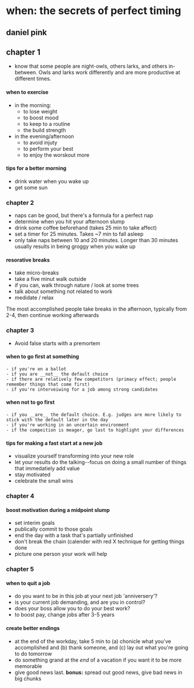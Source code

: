 # when: the secrets of perfect timing
## daniel pink


## chapter 1

- know that some people are night-owls, others larks, and others in-between. Owls and larks work differently and are more productive at different times.

#### when to exercise

- in the morning:
  - to lose weight
  - to boost mood
  - to keep to a routine
  - the build strength
- in the evening/afternoon
  - to avoid injuty
  - to perform your best
  - to enjoy the worskout more
  
#### tips for a better morning

- drink water when you wake up
- get some sun

### chapter 2

- naps can be good, but there's a formula for a perfect nap
- determine when you hit your afternoon slump
- drink some coffee beforehand (takes 25 min to take affect)
- set a timer for 25 minutes. Takes ~7 min to fall asleep
- only take naps between 10 and 20 minutes. Longer than 30 minutes usually results in being groggy when you wake up

#### resorative breaks

- take micro-breaks
- take a five minut walk outside
- if you can, walk through nature / look at some trees
- talk about something not related to work
- medidate / relax

The most accomplished people take breaks in the afternoon, typically from 2-4, then continue working afterwards

### chapter 3

- Avoid false starts with a premortem

#### when to go first at something
    - if you're on a ballot
    - if you are __not__ the default choice
    - if there are relatively few competitors (primacy effect; people remember things that come first)
    - if you're interveiwing for a job among strong candidates

#### when not to go first

    - if you __are__ the default choice. E.g. judges are more likely to stick with the default later in the day
    - if you're working in an uncertain environment
    - if the compeition is meager, go last to highlight your differences
    
#### tips for making a fast start at a new job

- visualize yourself transforming into your new role
- let your results do the talking--focus on doing a small number of things that immedatiely add value
- stay motivated
- celebrate the small wins

### chapter 4

#### boost motivation during a midpoint slump

- set interim goals
- publically commit to those goals
- end the day with a task that's partially unfinished
- don't break the chain (calender with red X technique for getting things done
- picture one person your work will help

### chapter 5

#### when to quit a job

- do you want to be in this job at your next job 'anniversery'?
- is your current job demanding, and are you in control?
- does your boss allow you to do your best work?
- to boost pay, change jobs after 3-5 years

#### create better endings

- at the end of the workday, take 5 min to (a) chonicle what you've accomplished and (b) thank someone, and (c) lay out what you're going to do tomorrow
- do something grand at the _end_ of a vacation if you want it to be more memorable
- give good news last. __bonus:__ spread out good news, give bad news in big chunks